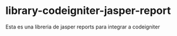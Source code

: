 # library-codeigniter-jasper-report
Esta es una libreria de jasper reports para integrar a codeigniter
